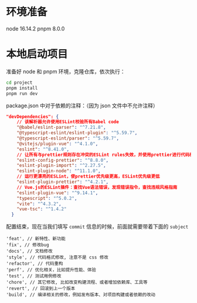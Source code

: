 # 环境准备

node 16.14.2
pnpm 8.0.0

# 本地启动项目

准备好 node 和 pnpm 环境，克隆仓库，依次执行：

```bash
cd project
pnpm install
pnpm run dev
```

package.json 中对于依赖的注释：（因为 json 文件中不允许注释）

```json
"devDependencies": {
    // 该解析器允许使用ESLint校验所有Babel code
    "@babel/eslint-parser": "^7.21.8",
    "@typescript-eslint/eslint-plugin": "^5.59.7",
    "@typescript-eslint/parser": "^5.59.7",
    "@vitejs/plugin-vue": "^4.1.0",
    "eslint": "^8.41.0",
    // 让所有与prettier规则存在冲突的ESLint rules失效，并使用prettier进行代码检查
    "eslint-config-prettier": "^8.8.0",
    "eslint-plugin-import": "^2.27.5",
    "eslint-plugin-node": "^11.1.0",
    // 运行更漂亮的ESLint，使prettier优先级更高，ESLint优先级更低
    "eslint-plugin-prettier": "^4.2.1",
    // Vue.js的ESLint插件：查找Vue语法错误，发现错误指令，查找违规风格指南
    "eslint-plugin-vue": "^9.14.1",
    "typescript": "^5.0.2",
    "vite": "^4.3.2",
    "vue-tsc": "^1.4.2"
  }
```

配置结束，现在当我们填写 `commit` 信息的时候，前面就需要带着下面的 `subject`

```
'feat', // 新特性、新功能
'fix', // 修改bug
'docs', // 文档修改
'style', // 代码格式修改, 注意不是 css 修改
'refactor', // 代码重构
'perf', // 优化相关，比如提升性能、体验
'test', // 测试用例修改
'chore', // 其它修改, 比如改变构建流程、或者增加依赖库、工具等
'revert', // 回滚到上一个版本
'build', // 编译相关的修改，例如发布版本、对项目构建或者依赖的改动
```
